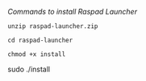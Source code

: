 
*Commands to install Raspad Launcher*

	unzip raspad-launcher.zip

	cd raspad-launcher

	chmod +x install

sudo ./install
